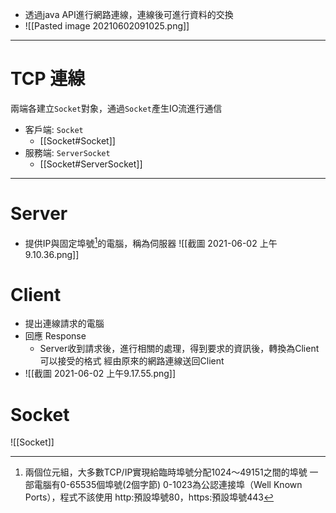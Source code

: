 - 透過java API進行網路連線，連線後可進行資料的交換
- ![[Pasted image 20210602091025.png]]
---



# TCP 連線
兩端各建立`Socket`對象，通過`Socket`產生IO流進行通信
- 客戶端: `Socket` 
	- [[Socket#Socket]]
- 服務端: `ServerSocket` 
	- [[Socket#ServerSocket]]




--- 
# Server
- 提供IP與固定埠號[^1]的電腦，稱為伺服器
![[截圖 2021-06-02 上午9.10.36.png]]

[^1]:兩個位元組，大多數TCP/IP實現給臨時埠號分配1024～49151之間的埠號
	一部電腦有0-65535個埠號(2個字節)
	0-1023為公認連接埠（Well Known Ports），程式不該使用
	http:預設埠號80，https:預設埠號443

# Client
- 提出連線請求的電腦
- 回應 Response
	- Server收到請求後，進行相關的處理，得到要求的資訊後，轉換為Client可以接受的格式
		經由原來的網路連線送回Client
- ![[截圖 2021-06-02 上午9.17.55.png]]



# Socket
![[Socket]]